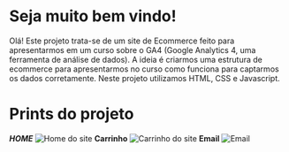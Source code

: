 # Seja muito bem vindo!

Olá! Este projeto trata-se de um site de Ecommerce feito para apresentarmos em um curso sobre o GA4 (Google Analytics 4, uma ferramenta de análise de dados). A ideia é criarmos uma estrutura de ecommerce para apresentarmos no curso como funciona para captarmos os dados corretamente.
Neste projeto utilizamos HTML, CSS e Javascript.


# Prints do projeto 
***HOME***
![Home do site](https://i.imgur.com/EHasPaE.png)
**Carrinho**
![Carrinho do site](https://i.imgur.com/sXW20xC.png)
**Email**
![Email](https://i.imgur.com/VLdps2n.png)
